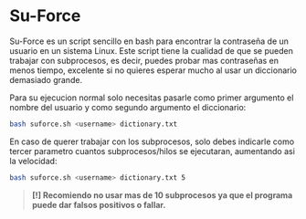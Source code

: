 # Su-Force
Su-Force es un script sencillo en bash para encontrar la contraseña de un usuario en un sistema Linux.
Este script tiene la cualidad de que se pueden trabajar con subprocesos, es decir, puedes probar mas contraseñas en menos tiempo, excelente si no quieres esperar mucho al usar un diccionario demasiado grande.

Para su ejecucion normal solo necesitas pasarle como primer argumento el nombre del usuario y como segundo argumento el diccionario:
```bash
bash suforce.sh <username> dictionary.txt
```

En caso de querer trabajar con los subprocesos, solo debes indicarle como tercer parametro cuantos subprocesos/hilos se ejecutaran, aumentando asi la velocidad:
```bash
bash suforce.sh <username> dictionary.txt 5
```
>**[!] Recomiendo no usar mas de 10 subprocesos ya que el programa puede dar falsos positivos o fallar.**
